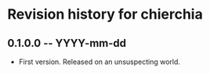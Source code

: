 # Revision history for chierchia

## 0.1.0.0  -- YYYY-mm-dd

* First version. Released on an unsuspecting world.

